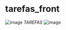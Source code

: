 # tarefas_front
![image](https://user-images.githubusercontent.com/96634781/165982898-4dcde60f-cadd-4629-a671-05a79fd659b2.png)
*TAREFAS*
![image](https://user-images.githubusercontent.com/96634781/165983100-b80dcdb9-25ec-4293-9880-d24565701c4d.png)
